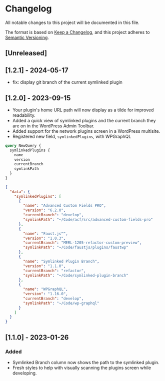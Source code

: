# Changelog

All notable changes to this project will be documented in this file.

The format is based on [Keep a Changelog](https://keepachangelog.com/en/1.0.0/),
and this project adheres to [Semantic Versioning](https://semver.org/spec/v2.0.0.html).

## [Unreleased]

## [1.2.1] - 2024-05-17

- fix: display git branch of the current symlinked plugin

## [1.2.0] - 2023-09-15

- Your plugin's home URL path will now display as a tilde for improved readability.
- Added a quick view of symlinked plugins and the current branch they are on in the WordPress Admin Toolbar.
- Added support for the network plugins screen in a WordPress multisite.
- Registered new field, `symlinkedPlugins`, with WPGraphQL

```graphql
query NewQuery {
  symlinkedPlugins {
    name
    version
    currentBranch
    symlinkPath
  }
}
```

```json
{
  "data": {
    "symlinkedPlugins": [
      {
        "name": "Advanced Custom Fields PRO",
        "version": "6.2.0",
        "currentBranch": "develop",
        "symlinkPath": "~/Code/acf/src/advanced-custom-fields-pro"
      },
      {
        "name": "Faust.js™",
        "version": "1.0.3",
        "currentBranch": "MERL-1205-refactor-custom-preview",
        "symlinkPath": "~/Code/faustjs/plugins/faustwp"
      },
      {
        "name": "Symlinked Plugin Branch",
        "version": "1.1.0",
        "currentBranch": "refactor",
        "symlinkPath": "~/Code/symlinked-plugin-branch"
      },
      {
        "name": "WPGraphQL",
        "version": "1.16.0",
        "currentBranch": "develop",
        "symlinkPath": "~/Code/wp-graphql"
      }
    ]
  }
}
```

## [1.1.0] - 2023-01-26

### Added

- Symlinked Branch column now shows the path to the symlinked plugin.
- Fresh styles to help with visually scanning the plugins screen while developing.
